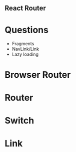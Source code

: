 ## React Router

# Questions

 - Fragments
 - NavLink/Link
 - Lazy loading

# Browser Router

# Router

# Switch

# Link